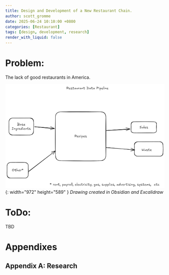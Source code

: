 ```yaml
---
title: Design and Development of a New Restaurant Chain.
author: scott_gromme
date: 2025-06-24 10:10:00 +0800
categories: [Restaurant]
tags: [design, development, research]
render_with_liquid: false
---
```


# Problem:

The lack of good restaurants in America.


![Desktop View](assets/img/posts/restaurantdatapipeline.png){: width="972" height="589" }
_Drawing created in Obsidian and Excalidraw_

# ToDo:

TBD


# Appendixes

## Appendix A: Research





